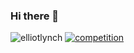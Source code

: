 ### Hi there 👋
![elliotlynch](https://road-to-kaggle-grandmaster.vercel.app/api/simple/elliotlynch)
[![competition](https://road-to-kaggle-grandmaster.vercel.app/api/badges/elliotlynch/competition)](https://kaggle.com/elliotlynch)



<!--
**elynch05/elynch05** is a ✨ _special_ ✨ repository because its `README.md` (this file) appears on your GitHub profile.

Here are some ideas to get you started:

- 🔭 I’m currently working on ...
- 🌱 I’m currently learning ...
- 👯 I’m looking to collaborate on ...
- 🤔 I’m looking for help with ...
- 💬 Ask me about ...
- 📫 How to reach me: ...
- 😄 Pronouns: ...
- ⚡ Fun fact: ...
-->
